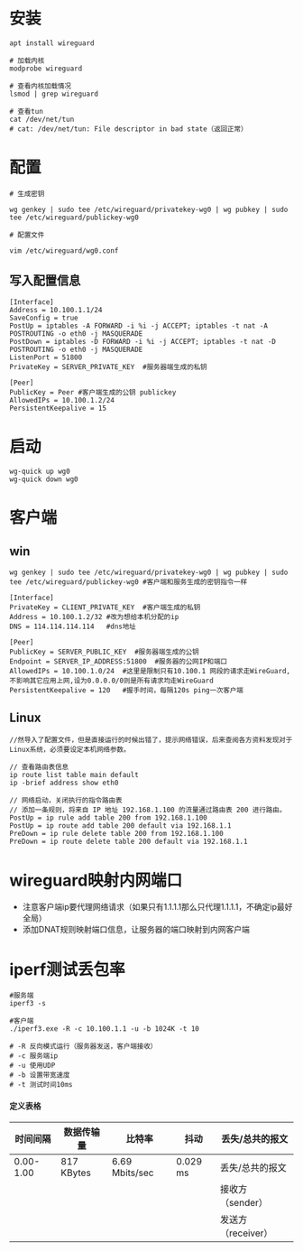 # 安装
```shell
apt install wireguard

# 加载内核
modprobe wireguard

# 查看内核加载情况
lsmod | grep wireguard

# 查看tun
cat /dev/net/tun
# cat: /dev/net/tun: File descriptor in bad state（返回正常）
```

# 配置
```shell
# 生成密钥

wg genkey | sudo tee /etc/wireguard/privatekey-wg0 | wg pubkey | sudo tee /etc/wireguard/publickey-wg0
```
```shell
# 配置文件

vim /etc/wireguard/wg0.conf
```
## 写入配置信息
```
[Interface]
Address = 10.100.1.1/24
SaveConfig = true
PostUp = iptables -A FORWARD -i %i -j ACCEPT; iptables -t nat -A POSTROUTING -o eth0 -j MASQUERADE
PostDown = iptables -D FORWARD -i %i -j ACCEPT; iptables -t nat -D POSTROUTING -o eth0 -j MASQUERADE
ListenPort = 51800
PrivateKey = SERVER_PRIVATE_KEY  #服务器端生成的私钥

[Peer]
PublicKey = Peer #客户端生成的公钥 publickey
AllowedIPs = 10.100.1.2/24
PersistentKeepalive = 15
```

# 启动
```shell
wg-quick up wg0
wg-quick down wg0
```


# 客户端
## win
```
wg genkey | sudo tee /etc/wireguard/privatekey-wg0 | wg pubkey | sudo tee /etc/wireguard/publickey-wg0 #客户端和服务生成的密钥指令一样

[Interface]
PrivateKey = CLIENT_PRIVATE_KEY  #客户端生成的私钥
Address = 10.100.1.2/32 #改为想给本机分配的ip
DNS = 114.114.114.114   #dns地址

[Peer]
PublicKey = SERVER_PUBLIC_KEY  #服务器端生成的公钥
Endpoint = SERVER_IP_ADDRESS:51800  #服务器的公网IP和端口
AllowedIPs = 10.100.1.0/24	#这里是限制只有10.100.1 网段的请求走WireGuard,不影响其它应用上网,设为0.0.0.0/0则是所有请求均走WireGuard
PersistentKeepalive = 120	#握手时间，每隔120s ping一次客户端
```
## Linux
```
//然导入了配置文件，但是直接运行的时候出错了，提示网络错误，后来查阅各方资料发现对于Linux系统，必须要设定本机网络参数。

// 查看路由表信息
ip route list table main default 
ip -brief address show eth0

// 网络启动，关闭执行的指令路由表
// 添加一条规则，将来自 IP 地址 192.168.1.100 的流量通过路由表 200 进行路由。
PostUp = ip rule add table 200 from 192.168.1.100
PostUp = ip route add table 200 default via 192.168.1.1
PreDown = ip rule delete table 200 from 192.168.1.100
PreDown = ip route delete table 200 default via 192.168.1.1
```


# wireguard映射内网端口
+ 注意客户端ip要代理网络请求（如果只有1.1.1.1那么只代理1.1.1.1，不确定ip最好全局）
+ 添加DNAT规则映射端口信息，让服务器的端口映射到内网客户端

# iperf测试丢包率
```shell
#服务端
iperf3 -s
```

```shell
#客户端
./iperf3.exe -R -c 10.100.1.1 -u -b 1024K -t 10

# -R 反向模式运行（服务器发送，客户端接收）
# -c 服务端ip
# -u 使用UDP
# -b 设置带宽速度
# -t 测试时间10ms

```

#### 定义表格

|时间间隔|数据传输量|比特率|抖动|丢失/总共的报文|
|----|----|----|----|----|
|0.00-1.00|817 KBytes|6.69 Mbits/sec| 0.029 ms|丢失/总共的报文 
|||||接收方（sender）
|||||发送方（receiver）


